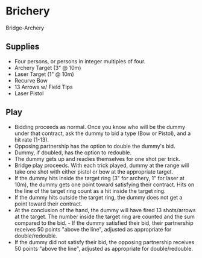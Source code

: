 # Brichery
Bridge-Archery

## Supplies
- Four persons, or persons in integer multiples of four.
- Archery Target (3" @ 10m)
- Laser Target (1" @ 10m)
- Recurve Bow
- 13 Arrows w/ Field Tips
- Laser Pistol

## Play
- Bidding proceeds as normal. Once you know who will be the dummy under that contract, ask the dummy to bid a type (Bow or Pistol), and a hit rate (1-13).
- Opposing partnership has the option to double the dummy's bid.
- Dummy, if doubled, has the option to redouble.
- The dummy gets up and readies themselves for one shot per trick.
- Bridge play proceeds. With each trick played, dummy at the range will take one shot with either pistol or bow at the appropriate target.
- If the dummy hits inside the target ring (3" for archery, 1" for laser at 10m), the dummy gets one point toward satisfying their contract. Hits on the line of the target ring count as a hit inside the target ring.
- If the dummy hits outside the target ring, the dummy does not get a point toward their contract.
- At the conclusion of the hand, the dummy will have fired 13 shots/arrows at the target. The number inside the target ring are counted and the sum compared to the bid. - If the dummy satisfied their bid, their partnership receives 50 points "above the line", adjusted as appropriate for double/redouble.
- If the dummy did not satisfy their bid, the opposing partnership receives 50 points "above the line", adjusted as appropriate for double/redouble.
